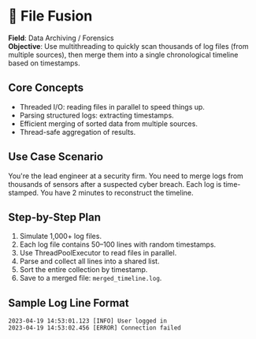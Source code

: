 # 🔐 File Fusion

**Field**: Data Archiving / Forensics\
**Objective**:
Use multithreading to quickly scan thousands of log files (from multiple sources), then merge them into a single chronological timeline based on timestamps.

Core Concepts
---
- Threaded I/O: reading files in parallel to speed things up.
- Parsing structured logs: extracting timestamps.
- Efficient merging of sorted data from multiple sources.
- Thread-safe aggregation of results.

Use Case Scenario
---
You're the lead engineer at a security firm. You need to merge logs from thousands of sensors after a suspected cyber breach. Each log is time-stamped. You have 2 minutes to reconstruct the timeline.

Step-by-Step Plan
---
1. Simulate 1,000+ log files.
2. Each log file contains 50–100 lines with random timestamps.
3. Use ThreadPoolExecutor to read files in parallel.
4. Parse and collect all lines into a shared list.
5. Sort the entire collection by timestamp.
6. Save to a merged file: `merged_timeline.log`.

Sample Log Line Format
---
```log
2023-04-19 14:53:01.123 [INFO] User logged in
2023-04-19 14:53:02.456 [ERROR] Connection failed
```

